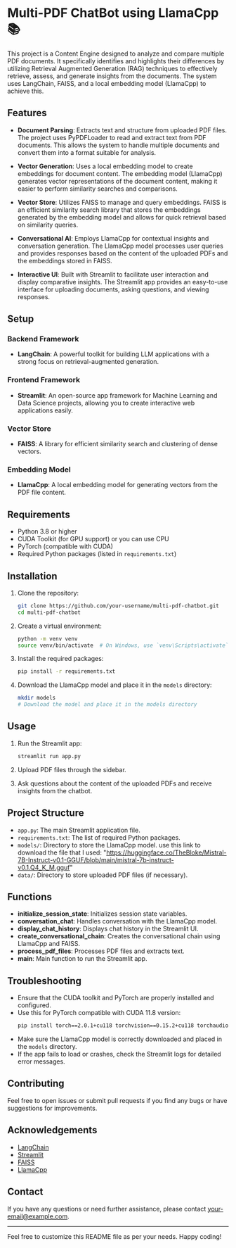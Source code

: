 # Multi-PDF ChatBot using LlamaCpp :books:

This project is a Content Engine designed to analyze and compare multiple PDF documents. It specifically identifies and highlights their differences by utilizing Retrieval Augmented Generation (RAG) techniques to effectively retrieve, assess, and generate insights from the documents. The system uses LangChain, FAISS, and a local embedding model (LlamaCpp) to achieve this.

## Features

- **Document Parsing**: Extracts text and structure from uploaded PDF files. The project uses PyPDFLoader to read and extract text from PDF documents. This allows the system to handle multiple documents and convert them into a format suitable for analysis.

- **Vector Generation**: Uses a local embedding model to create embeddings for document content. The embedding model (LlamaCpp) generates vector representations of the document content, making it easier to perform similarity searches and comparisons.

- **Vector Store**: Utilizes FAISS to manage and query embeddings. FAISS is an efficient similarity search library that stores the embeddings generated by the embedding model and allows for quick retrieval based on similarity queries.

- **Conversational AI**: Employs LlamaCpp for contextual insights and conversation generation. The LlamaCpp model processes user queries and provides responses based on the content of the uploaded PDFs and the embeddings stored in FAISS.

- **Interactive UI**: Built with Streamlit to facilitate user interaction and display comparative insights. The Streamlit app provides an easy-to-use interface for uploading documents, asking questions, and viewing responses.

## Setup

### Backend Framework
- **LangChain**: A powerful toolkit for building LLM applications with a strong focus on retrieval-augmented generation.

### Frontend Framework
- **Streamlit**: An open-source app framework for Machine Learning and Data Science projects, allowing you to create interactive web applications easily.

### Vector Store
- **FAISS**: A library for efficient similarity search and clustering of dense vectors.

### Embedding Model
- **LlamaCpp**: A local embedding model for generating vectors from the PDF file content.

## Requirements

- Python 3.8 or higher
- CUDA Toolkit (for GPU support) or you can use CPU
- PyTorch (compatible with CUDA)
- Required Python packages (listed in `requirements.txt`)

## Installation

1. Clone the repository:
    ```sh
    git clone https://github.com/your-username/multi-pdf-chatbot.git
    cd multi-pdf-chatbot
    ```

2. Create a virtual environment:
    ```sh
    python -m venv venv
    source venv/bin/activate  # On Windows, use `venv\Scripts\activate`
    ```

3. Install the required packages:
    ```sh
    pip install -r requirements.txt
    ```

4. Download the LlamaCpp model and place it in the `models` directory:
    ```sh
    mkdir models
    # Download the model and place it in the models directory
    ```

## Usage

1. Run the Streamlit app:
    ```sh
    streamlit run app.py
    ```

2. Upload PDF files through the sidebar.

3. Ask questions about the content of the uploaded PDFs and receive insights from the chatbot.

## Project Structure

- `app.py`: The main Streamlit application file.
- `requirements.txt`: The list of required Python packages.
- `models/`: Directory to store the LlamaCpp model. use this link to download the file that I used: "https://huggingface.co/TheBloke/Mistral-7B-Instruct-v0.1-GGUF/blob/main/mistral-7b-instruct-v0.1.Q4_K_M.gguf"
- `data/`: Directory to store uploaded PDF files (if necessary).

## Functions

- **initialize_session_state**: Initializes session state variables.
- **conversation_chat**: Handles conversation with the LlamaCpp model.
- **display_chat_history**: Displays chat history in the Streamlit UI.
- **create_conversational_chain**: Creates the conversational chain using LlamaCpp and FAISS.
- **process_pdf_files**: Processes PDF files and extracts text.
- **main**: Main function to run the Streamlit app.

## Troubleshooting

- Ensure that the CUDA toolkit and PyTorch are properly installed and configured.
- Use this for PyTorch compatible with CUDA 11.8 version:
    ```sh
    pip install torch==2.0.1+cu118 torchvision==0.15.2+cu118 torchaudio==2.0.2+cu118 -f https://download.pytorch.org/whl/cu118/torch_stable.html
    ```
- Make sure the LlamaCpp model is correctly downloaded and placed in the `models` directory.
- If the app fails to load or crashes, check the Streamlit logs for detailed error messages.

## Contributing

Feel free to open issues or submit pull requests if you find any bugs or have suggestions for improvements.

## Acknowledgements

- [LangChain](https://github.com/hwchase17/langchain)
- [Streamlit](https://github.com/streamlit/streamlit)
- [FAISS](https://github.com/facebookresearch/faiss)
- [LlamaCpp](https://github.com/ggerganov/llama.cpp)

## Contact

If you have any questions or need further assistance, please contact [your-email@example.com](mailto:your-rahulshamr620607@gmail.com).

---

Feel free to customize this README file as per your needs. Happy coding!
